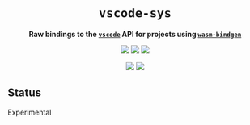 <div align="center">
  <h1><code>vscode-sys</code></h1>
  <p>
    <strong>Raw bindings to the <a href="https://code.visualstudio.com/"><code>vscode</code></a>
      API for projects using <a href="https://github.com/rustwasm/wasm-bindgen"><code>wasm-bindgen</code></a></strong>
  </p>
  <p style="margin-bottom: 0.5ex;">
    <a href="https://interfaces-rs.github.io/vscode-sys/vscode_sys"><img
        src="https://img.shields.io/badge/docs-latest-blueviolet?logo=Read-the-docs&logoColor=white"
        /></a>
    <a href="https://github.com/interfaces-rs/vscode-sys/actions"><img
        src="https://github.com/interfaces-rs/vscode-sys/workflows/ci/badge.svg"
        /></a>
    <a href="https://crates.io/crates/vscode-sys"><img
        src="https://img.shields.io/librariesio/release/cargo/vscode-sys.svg?logo=rust"
        /></a>
  </p>
  <p style="margin-bottom: 0.5ex;">
    <a href="https://docs.rs/vscode-sys"><img
        src="https://docs.rs/vscode-sys/badge.svg" /></a>
    <a href="https://crates.io/crates/vscode-sys"><img
        src="https://img.shields.io/crates/v/vscode-sys.svg?logo=rust" /></a>
  </p>
</div>

## Status

Experimental
